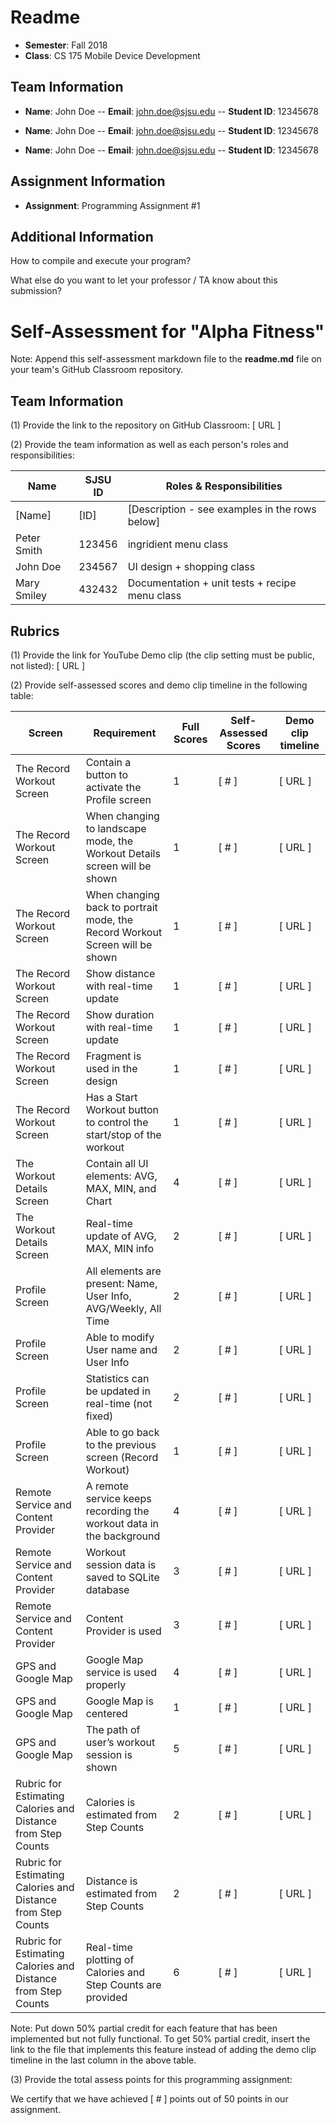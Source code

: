 # Readme

- **Semester**: Fall 2018
- **Class**: CS 175 Mobile Device Development

## Team Information

- **Name**: John Doe
-- **Email**: john.doe@sjsu.edu
-- **Student ID**: 12345678

- **Name**: John Doe
-- **Email**: john.doe@sjsu.edu
-- **Student ID**: 12345678

- **Name**: John Doe
-- **Email**: john.doe@sjsu.edu
-- **Student ID**: 12345678

## Assignment Information
- **Assignment**: Programming Assignment #1

## Additional Information

How to compile and execute your program?

What else do you want to let your professor / TA know about this submission?

# Self-Assessment for "Alpha Fitness"

Note: Append this self-assessment markdown file to the **readme.md** file on your team's GitHub Classroom repository.

## Team Information

(1) Provide the link to the repository on GitHub Classroom:
[ URL ]

(2) Provide the team information as well as each person's roles and responsibilities:

| Name | SJSU ID | Roles & Responsibilities |
|------|------------|--------------------------|
| [Name] | [ID] | [Description - see examples in the rows below] |
| Peter Smith | 123456 | ingridient menu class |
| John Doe | 234567 | UI design + shopping class |
| Mary Smiley | 432432 | Documentation + unit tests + recipe menu class |

## Rubrics

(1) Provide the link for YouTube Demo clip (the clip setting must be public, not listed): 
[ URL ]

(2) Provide self-assessed scores and demo clip timeline in the following table:

|Screen | Requirement | Full Scores | Self-Assessed Scores | Demo clip timeline |
|--|---|---|---|---|
|The Record Workout Screen | Contain a button to activate the Profile screen  | 1 | [ # ] | [ URL ] |
|The Record Workout Screen | When changing to landscape mode, the Workout Details screen will be shown  | 1 | [ # ] | [ URL ] |
|The Record Workout Screen | When changing back to portrait mode, the Record Workout Screen will be shown  | 1 | [ # ] | [ URL ] |
|The Record Workout Screen | Show distance with real-time update  | 1 | [ # ] | [ URL ] |
|The Record Workout Screen | Show duration with real-time update  | 1 | [ # ] | [ URL ] |
|The Record Workout Screen | Fragment is used in the design | 1 | [ # ] | [ URL ] |
|The Record Workout Screen | Has a Start Workout button to control the start/stop of the workout | 1 | [ # ] | [ URL ] |
| The Workout Details Screen | Contain all UI elements: AVG, MAX, MIN, and Chart  | 4 | [ # ] | [ URL ] |
| The Workout Details Screen | Real-time update of AVG, MAX, MIN info | 2 | [ # ] | [ URL ] |
| Profile Screen | All elements are present: Name, User Info, AVG/Weekly, All Time  | 2 | [ # ] | [ URL ] |
| Profile Screen | Able to modify User name and User Info  | 2 | [ # ] | [ URL ] |
| Profile Screen | Statistics can be updated in real-time (not fixed)  | 2 | [ # ] | [ URL ] |
| Profile Screen | Able to go back to the previous screen (Record Workout) | 1 | [ # ] | [ URL ] |
| Remote Service and Content Provider | A remote service keeps recording the workout data in the background | 4 | [ # ] | [ URL ] |
| Remote Service and Content Provider | Workout session data is saved to SQLite database | 3 | [ # ] | [ URL ] |
| Remote Service and Content Provider | Content Provider is used | 3 | [ # ] | [ URL ] |
| GPS and Google Map | Google Map service is used properly  | 4 | [ # ] | [ URL ] |
| GPS and Google Map | Google Map is centered  | 1 | [ # ] | [ URL ] |
| GPS and Google Map | The path of user’s workout session is shown  | 5 | [ # ] | [ URL ] |
| Rubric for Estimating Calories and Distance from Step Counts  | Calories is estimated from Step Counts  | 2 | [ # ] | [ URL ] |
| Rubric for Estimating Calories and Distance from Step Counts  | Distance is estimated from Step Counts | 2 | [ # ] | [ URL ] |
| Rubric for Estimating Calories and Distance from Step Counts  | Real-time plotting of Calories and Step Counts are provided  | 6 | [ # ] | [ URL ] |

Note: Put down 50% partial credit for each feature that has been implemented but not fully functional.  To get 50% partial credit, insert the link to the file that implements this feature instead of adding the demo clip timeline in the last column in the above table.

(3) Provide the total assess points for this programming assignment:

We certify that we have achieved [ # ] points out of 50 points in our assignment.



